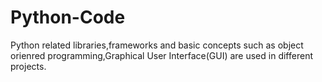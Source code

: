 # Python-Code
Python related libraries,frameworks and basic concepts such as object orienred programming,Graphical User Interface(GUI) are used in different projects.
